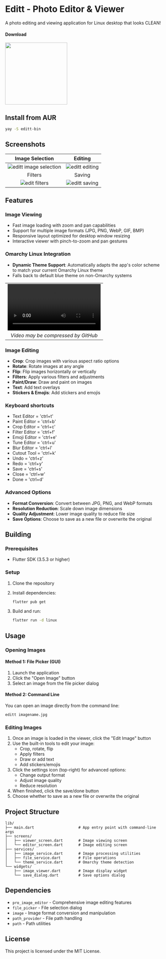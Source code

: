 
# Editt - Photo Editor & Viewer

A photo editing and viewing application for Linux desktop that looks CLEAN!

<h4>Download</h4>  

<a href="https://github.com/mirarr-app/editt/releases"><img src="https://raw.githubusercontent.com/NeoApplications/Neo-Backup/034b226cea5c1b30eb4f6a6f313e4dadcbb0ece4/badge_github.png" width="200"></a> 

## Install from AUR

```bash
yay -S editt-bin
```

## Screenshots

|                     Image Selection                      |                     Editing                      |
| :--------------------------------------------------: | :------------------------------------------------------: |
| ![editt image selection](https://github.com/user-attachments/assets/1bfc71df-2eea-4d3a-ae65-6f10bfba50aa) | ![editt editing](https://github.com/user-attachments/assets/26b3f2c9-87bd-4d15-937e-0862f545f5f9) |
|                     Filters                      |                     Saving                      |
| ![edit filters](https://github.com/user-attachments/assets/b93042d4-d60d-4cfb-9669-1e3e661e3a6e) | ![editt saving](https://github.com/user-attachments/assets/cd67c733-88d4-4ecf-8b05-8c680ef083fc) |




## Features

### Image Viewing
- Fast image loading with zoom and pan capabilities
- Support for multiple image formats (JPG, PNG, WebP, GIF, BMP)
- Responsive layout optimized for desktop window resizing
- Interactive viewer with pinch-to-zoom and pan gestures

### Omarchy Linux Integration
- **Dynamic Theme Support**: Automatically adapts the app's color scheme to match your current Omarchy Linux theme
- Falls back to default blue theme on non-Omarchy systems

<table>
  <tr>
    <td align="center" width="300">
      <video 
        src="https://github.com/user-attachments/assets/749d36fc-3a61-4462-ad6f-0cdd327ca73f" 
        controls 
        style="max-width:100%;">
      </video>
    </td>
  </tr>
  <tr>
    <td align="center">
      <em>Video may be compressed by GitHub</em>
    </td>
  </tr>
</table>






### Image Editing
- **Crop**: Crop images with various aspect ratio options
- **Rotate**: Rotate images at any angle
- **Flip**: Flip images horizontally or vertically
- **Filters**: Apply various filters and adjustments
- **Paint/Draw**: Draw and paint on images
- **Text**: Add text overlays
- **Stickers & Emojis**: Add stickers and emojis


### Keyboard shortcuts

- Text Editor = 'ctrl+t'
- Paint Editor = 'ctrl+b'
- Crop Editor = 'ctrl+c'
- Filter Editor = 'ctrl+f'
- Emoji Editor = 'ctrl+e'
- Tune Editor = 'ctrl+u'
- Blur Editor = 'ctrl+l'
- Cutout Tool = 'ctrl+k'
- Undo = 'ctrl+z'
- Redo = 'ctrl+y'
- Save = 'ctrl+s'
- Close = 'ctrl+w'
- Done = 'ctrl+d'

### Advanced Options
- **Format Conversion**: Convert between JPG, PNG, and WebP formats
- **Resolution Reduction**: Scale down image dimensions
- **Quality Adjustment**: Lower image quality to reduce file size
- **Save Options**: Choose to save as a new file or overwrite the original

## Building

### Prerequisites
- Flutter SDK (3.5.3 or higher)

### Setup
1. Clone the repository
2. Install dependencies:
   ```bash
   flutter pub get
   ```

3. Build and run:
   ```bash
   flutter run -d linux
   ```

## Usage

### Opening Images

#### Method 1: File Picker (GUI)
1. Launch the application
2. Click the "Open Image" button
3. Select an image from the file picker dialog

#### Method 2: Command Line
You can open an image directly from the command line:
```bash
editt imagename.jpg
```


### Editing Images

1. Once an image is loaded in the viewer, click the "Edit Image" button
2. Use the built-in tools to edit your image:
   - Crop, rotate, flip
   - Apply filters
   - Draw or add text
   - Add stickers/emojis
3. Click the settings icon (top-right) for advanced options:
   - Change output format
   - Adjust image quality
   - Reduce resolution
4. When finished, click the save/done button
5. Choose whether to save as a new file or overwrite the original

## Project Structure

```
lib/
├── main.dart                    # App entry point with command-line args
├── screens/
│   ├── viewer_screen.dart       # Image viewing screen
│   └── editor_screen.dart       # Image editing screen
├── services/
│   ├── image_service.dart       # Image processing utilities
│   ├── file_service.dart        # File operations
│   └── theme_service.dart       # Omarchy theme detection
└── widgets/
    ├── image_viewer.dart        # Image display widget
    └── save_dialog.dart         # Save options dialog
```

## Dependencies

- `pro_image_editor` - Comprehensive image editing features
- `file_picker` - File selection dialog
- `image` - Image format conversion and manipulation
- `path_provider` - File path handling
- `path` - Path utilities


## License

This project is licensed under the MIT License.
